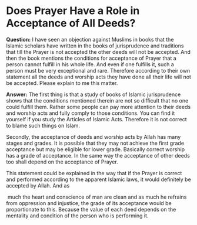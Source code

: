 Does Prayer Have a Role in Acceptance of All Deeds?
===================================================

**Question:** I have seen an objection against Muslims in books that the
Islamic scholars have written in the books of jurisprudence and
traditions that till the Prayer is not accepted the other deeds will not
be accepted. And then the book mentions the conditions for acceptance of
Prayer that a person cannot fulfill in his whole life. And even if one
fulfills it, such a person must be very exceptional and rare. Therefore
according to their own statement all the deeds and worship acts they
have done all their life will not be accepted. Please explain to me this
matter.

**Answer:** The first thing is that a study of books of Islamic
jurisprudence shows that the conditions mentioned therein are not so
difficult that no one could fulfill them. Rather some people can pay
more attention to their deeds and worship acts and fully comply to those
conditions. You can find it yourself if you study the Articles of
Islamic Acts. Therefore it is not correct to blame such things on Islam.

Secondly, the acceptance of deeds and worship acts by Allah has many
stages and grades. It is possible that they may not achieve the first
grade acceptance but may be eligible for lower grade. Basically correct
worship has a grade of acceptance. In the same way the acceptance of
other deeds too shall depend on the acceptance of Prayer.

This statement could be explained in the way that if the Prayer is
correct and performed according to the apparent Islamic laws, it would
definitely be accepted by Allah. And as

 much the heart and conscience of man are clean and as much he refrains
from oppression and injustice, the grade of its acceptance would be
proportionate to this. Because the value of each deed depends on the
mentality and condition of the person who is performing it.
